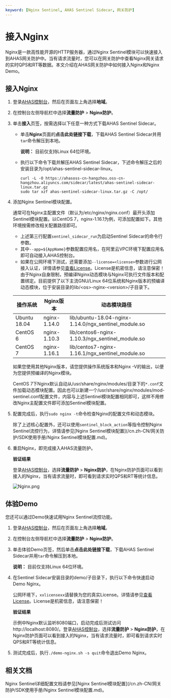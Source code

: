 ```yaml
---
keyword: [Nginx Sentinel, AHAS Sentinel Sidecar, 网关防护]
---
```


# 接入Nginx

Nginx是一款高性能开源的HTTP服务器，通过Nginx Sentinel模块可以快速接入到AHAS网关防护中。当有请求流量时，您可以在网关防护中查看Nginx网关请求的实时QPS和RT等数据。本文介绍在AHAS网关防护中如何接入Nginx和Nginx Demo。

## 接入Nginx

1.  登录[AHAS控制台](https://ahas.console.aliyun.com)，然后在页面左上角选择**地域**。

2.  在控制台左侧导航栏中选择**流量防护** \> **Nginx防护**。

3.  单击**接入**页签，按需选择以下任意一种方式下载AHAS Sentinel Sidecar。

    -   单击**Nginx**页面的**点击此处链接下载**，下载AHAS Sentinel Sidecar并用`tar`命令解压到本地。

        **说明：** 目前仅支持Linux 64位环境。

    -   执行以下命令下载并解压AHAS Sentinel Sidecar，下述命令解压之后的安装目录为/opt/ahas-sentinel-sidecar-linux。

        ```
        curl -L -O https://ahasoss-cn-hangzhou.oss-cn-hangzhou.aliyuncs.com/sidecar/latest/ahas-sentinel-sidecar-linux.tar.gz
        sudo tar xzf ahas-sentinel-sidecar-linux.tar.gz -C /opt/
        ```

4.  添加Nginx Sentinel模块配置。

    通常可在Nginx主配置文件（默认为/etc/nginx/nginx.conf）最开头添加Sentinel模块配置。以CentOS 7，nginx-1.16.1为例，可添加配置如下。其他环境按需修改相关配置路径即可。

    -   上述第三行配置`sentinel_sidecar_run`为启动Sentinel Sidecar的命令行参数。
    -   其中`--app=${AppName}`参数配置应用名，在阿里云VPC环境下配置应用名即可自动接入AHAS控制台。
    -   如果在公网环境下测试，还需要添加`--license=<license>`参数进行公网接入认证，详情请参见[查看License](/cn.zh-CN/应用防护/参考信息/查看License.md)。License是机密信息，请注意保密！
    由于Nginx自身限制，预编译Nginx动态模块与Nginx可执行文件版本和配置绑定。目前提供了以下主流GNU/Linux 64位系统和Nginx版本的预编译动态模块，位于安装目录的lib/<os\>-nginx-<version\>/子目录下。

    |操作系统|Nginx版本|动态模块路径|
    |----|-------|------|
    |Ubuntu 18.04|nginx-1.14.0|lib/ubuntu-18.04-nginx-1.14.0/ngx\_sentinel\_module.so|
    |CentOS 6|nginx-1.10.3|lib/centos6-nginx-1.10.3/ngx\_sentinel\_module.so|
    |CentOS 7|nginx-1.16.1|lib/centos7-nginx-1.16.1/ngx\_sentinel\_module.so|

    如果您使用其他Nginx版本，请您提供操作系统版本和Nginx -V的输出，以便为您提供预编译的Nginx模块。

    CentOS 7下Nginx默认自动从/usr/share/nginx/modules/目录下的`*.conf`文件加载动态模块配置。因此也可以新建一个/usr/share/nginx/modules/mod-sentinel.conf配置文件，内容与上述Sentinel模块配置相同即可，这样不用修改Nginx主配置文件即可添加Sentinel模块配置。

5.  配置完成后，执行`sudo nginx -t`命令检查Nginx的配置文件和动态模块。

    除了上述核心配置外，还可以使用`sentinel_block_action`等指令控制Nginx Sentinel流控行为，详情请参见[Nginx Sentinel模块配置](/cn.zh-CN/网关防护/SDK使用手册/Nginx Sentinel模块配置.md)。

6.  重启Nginx，即完成接入AHAS流量防护。

    **验证结果**

    登录[AHAS控制台](https://ahas.console.aliyun.com)，选择**流量防护** \> **Nginx防护**，在Nginx防护页面可以看到接入的Nginx，当有请求流量时，即可看到请求实时QPS和RT等统计信息。

    ![Nginx.png](https://static-aliyun-doc.oss-cn-hangzhou.aliyuncs.com/assets/img/zh-CN/8222119951/p141342.png)


## 体验Demo

您还可以通过Demo快速试用Nginx Sentinel流控功能。

1.  登录[AHAS控制台](https://ahas.console.aliyun.com)，然后在页面左上角选择**地域**。

2.  在控制台左侧导航栏中选择**流量防护** \> **Nginx防护**。

3.  单击体验Demo页签，然后单击**点击此处链接下载**，下载AHAS Sentinel Sidecar并用`tar`命令解压到本地。

    **说明：** 目前仅支持Linux 64位环境。

4.  在Sentinel Sidecar安装目录的demo/子目录下，执行以下命令快速启动Demo Nginx。

    公网环境下，`xxlicensexx`请替换为您的真实License。详情请参见[查看License](/cn.zh-CN/应用防护/参考信息/查看License.md)。License是机密信息，请注意保密！

    **验证结果**

    示例中Nginx默认监听8080端口，启动完成后测试访问http://localhost:8080/。登录[AHAS控制台](https://ahas.console.aliyun.com)，选择**流量防护** \> **Nginx防护**，在Nginx防护页面可以看到接入的Nginx，当有请求流量时，即可看到请求实时QPS和RT等统计信息。

5.  测试完成后，执行`./demo-nginx.sh -s quit`命令退出Demo Nginx。


## 相关文档

Nginx Sentinel详细配置文档请参见[Nginx Sentinel模块配置](/cn.zh-CN/网关防护/SDK使用手册/Nginx Sentinel模块配置.md)。



